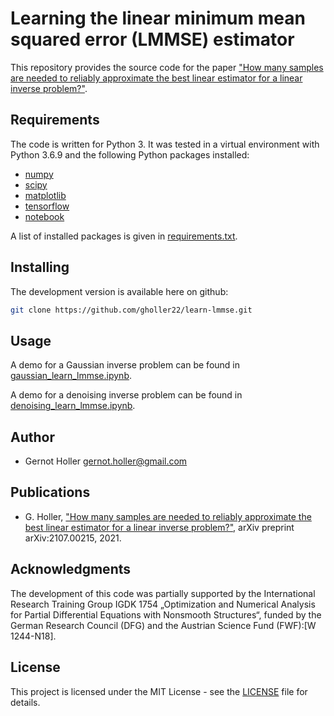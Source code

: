 # Learning the linear minimum mean squared error (LMMSE) estimator

This repository provides the source code for the paper ["How many samples are needed to reliably approximate the best linear estimator for a linear inverse problem?"](https://arxiv.org/abs/2107.00215).


## Requirements

The code is written for Python 3. It was tested in a virtual environment with Python 3.6.9 and the following Python packages installed:

- [numpy](https://pypi.org/project/numpy/)
- [scipy](https://pypi.org/project/scipy/)
- [matplotlib](https://pypi.org/project/matplotlib/)
- [tensorflow](https://pypi.org/project/tensorflow/)
- [notebook](https://pypi.org/project/notebook/)

A list of installed packages is given in [requirements.txt](requirements.txt).

## Installing

The development version is available here on github:

``` bash
git clone https://github.com/gholler22/learn-lmmse.git
```

## Usage

A demo for a Gaussian inverse problem can be found in [gaussian_learn_lmmse.ipynb](gaussian_learn_lmmse.ipynb).

A demo for a denoising inverse problem can be found in [denoising_learn_lmmse.ipynb](denoising_learn_lmmse.ipynb).

## Author

- Gernot Holler gernot.holler@gmail.com

## Publications

* G. Holler,  ["How many samples are needed to reliably approximate the best linear estimator for a linear inverse problem?"](https://arxiv.org/abs/2107.00215), arXiv preprint arXiv:2107.00215, 2021.

## Acknowledgments

The development of this code was partially supported by the International Research Training Group IGDK 1754 „Optimization and Numerical Analysis for Partial Differential Equations with Nonsmooth Structures“, funded by the German Research Council (DFG) and the Austrian Science Fund (FWF):[W 1244-N18].



## License

This project is licensed under the MIT License - see the [LICENSE](LICENSE) file for details.
